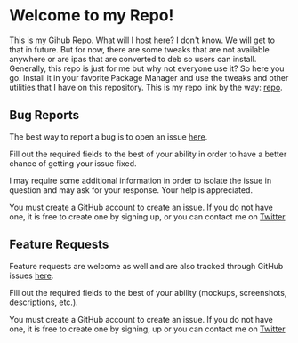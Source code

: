 # Welcome to my Repo!
This is my Gihub Repo. What will I host here? I don't know. We will get to that in future. But for now, there are some tweaks that are not available anywhere or are ipas that are converted to deb so users can install. Generally, this repo is just for me but why not everyone use it? So here you go. Install it in your favorite Package Manager and use the tweaks and other utilities that I have on this repository. This is my repo link by the way: [repo](https://iammanpreetsingh.github.io/repo/).

## Bug Reports

The best way to report a bug is to open an issue [here](https://github.com/iammanpreetsingh/repo/issues/new?assignees=iammanpreetsingh&labels=bug&template=bug_report.md&title=).

Fill out the required fields to the best of your ability in order to have a better chance of getting your issue fixed.

I may require some additional information in order to isolate the issue in question and may ask for your response. Your help is appreciated.

You must create a GitHub account to create an issue. If you do not have one, it is free to create one by signing up, or you can contact me on [Twitter](https://twitter.com/thisismanpreets) 

## Feature Requests

Feature requests are welcome as well and are also tracked through GitHub issues [here](https://github.com/iammanpreetsingh/repo/issues/new?assignees=iammanpreetsingh&labels=enhancement&template=feature_request.md&title=).

Fill out the required fields to the best of your ability (mockups, screenshots, descriptions, etc.).

You must create a GitHub account to create an issue. If you do not have one, it is free to create one by signing, up or you can contact me on [Twitter](https://twitter.com/thisismanpreets) 
